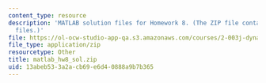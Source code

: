 ```yaml
---
content_type: resource
description: 'MATLAB solution files for Homework 8. (The ZIP file contains: 17 .m
  files.)'
file: https://ol-ocw-studio-app-qa.s3.amazonaws.com/courses/2-003j-dynamics-and-control-i-fall-2007/13abeb533a2acb69e6d40888a9b7b365_matlab_hw8_sol.zip
file_type: application/zip
resourcetype: Other
title: matlab_hw8_sol.zip
uid: 13abeb53-3a2a-cb69-e6d4-0888a9b7b365
---
```

